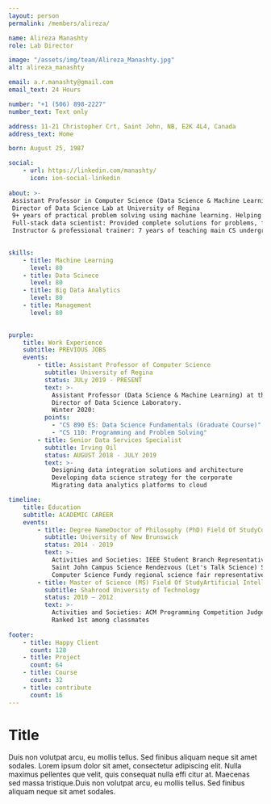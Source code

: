 ```yaml
---
layout: person
permalink: /members/alireza/

name: Alireza Manashty
role: Lab Director

image: "/assets/img/team/Alireza_Manashty.jpg"
alt: alireza_manashty

email: a.r.manashty@gmail.com
email_text: 24 Hours

number: "+1 (506) 898-2227"
number_text: Text only

address: 11-21 Christopher Crt, Saint John, NB, E2K 4L4, Canada
address_text: Home

born: August 25, 1987

social:
    - url: https://linkedin.com/manashty/
      icon: ion-social-linkedin
      
about: >-
 Assistant Professor in Computer Science (Data Science & Machine Learning) at University of Regina (Tenure-track)
 Director of Data Science Lab at University of Regina
 9+ years of practical problem solving using machine learning. Helping government and tech companies (e.g., Dell EMC) by providing predictive data science consultant. Awarded Microsoft MVP in Azure.
 Full-stack data scientist: Provided complete solutions for problems, from business discovery, solution design, data acquisition (Sql/NoSql), modeling (R, Python, Java/C#, web), visualization, and deployment (local/cloud services)
 Instructor & professional trainer: 7 years of teaching main CS undergraduate courses. Data science trainer.
 

skills:
    - title: Machine Learning
      level: 80
    - title: Data Scinece
      level: 80
    - title: Big Data Analytics
      level: 80
    - title: Management
      level: 80
      

purple:
    title: Work Experience
    subtitle: PREVIOUS JOBS
    events:
        - title: Assistant Professor of Computer Science
          subtitle: University of Regina
          status: JULy 2019 - PRESENT
          text: >-
            Assistant Professor (Data Science & Machine Learning) at the Department of Computer Science, University of Regina
            Director of Data Science Laboratory.
            Winter 2020: 
          points:
            - "CS 890 ES: Data Science Fundamentals (Graduate Course)"
            - "CS 110: Programming and Problem Solving"
        - title: Senior Data Services Specialist
          subtitle: Irving Oil
          status: AUGUST 2018 - JULY 2019
          text: >-
            Designing data integration solutions and architecture
            Developing data science strategy for the corporate
            Migrating data analytics platforms to cloud

timeline:
    title: Education
    subtitle: ACADEMIC CAREER
    events:
        - title: Degree NameDoctor of Philosophy (PhD) Field Of StudyComputer Science Grade4.1 
          subtitle: University of New Brunswick
          status: 2014 - 2019
          text: >-
            Activities and Societies: IEEE Student Branch Representative, 
            Saint John Campus Science Rendezvous (Let's Talk Science) Speaker for 
            Computer Science Fundy regional science fair representative of Computer Science Department
        - title: Master of Science (MS) Field Of StudyArtificial Intelligence
          subtitle: Shahrood University of Technology
          status: 2010 – 2012
          text: >- 
            Activities and Societies: ACM Programming Competition Judge
            Ranked 1st among classmates
            
footer:
    - title: Happy Client
      count: 128
    - title: Project
      count: 64
    - title: Course
      count: 32
    - title: contribute
      count: 16
---
```


# Title
Duis non volutpat arcu, eu mollis tellus. Sed finibus aliquam neque sit amet sodales. 
Lorem ipsum dolor sit amet, consectetur adipiscing elit. Nulla maximus pellentes que velit, 
quis consequat nulla effi citur at. Maecenas sed massa tristique.Duis non volutpat arcu, 
eu mollis tellus. Sed finibus aliquam neque sit amet sodales.
